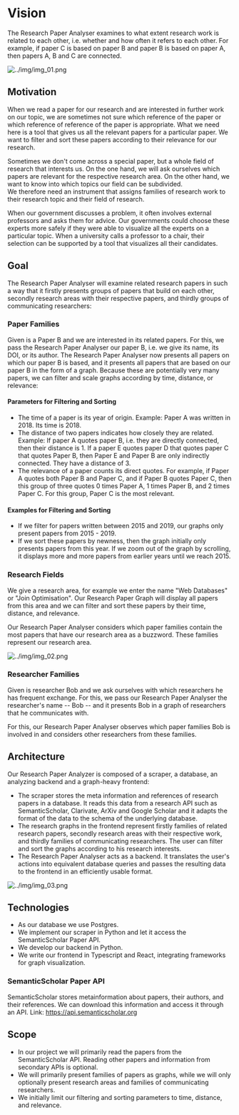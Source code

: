 # Vision
The Research Paper Analyser examines to what extent research work is related to each other, 
i.e. whether and how often it refers to each other. 
For example, if paper C is based on paper B and paper B is based on paper A, then papers A, B and C are connected. 

![../img/img_01.png](../img/img_01.png)

## Motivation
When we read a paper for our research and are interested in further work on our topic, 
we are sometimes not sure which reference of the paper or which reference of reference of the paper is appropriate. 
What we need here is a tool that gives us all the relevant papers for a particular paper. 
We want to filter and sort these papers according to their relevance for our research.

Sometimes we don't come across a special paper, but a whole field of research that interests us. 
On the one hand, we will ask ourselves which papers are relevant for the respective research area. 
On the other hand, we want to know into which topics our field can be subdivided.  
We therefore need an instrument that assigns families of research work to their research topic and their field of research.

When our government discusses a problem, it often involves external professors and asks them for advice. 
Our governments could choose these experts more safely if they were able to visualize all the experts on a particular topic. 
When a university calls a professor to a chair, their selection can be supported by a tool that visualizes all their candidates. 

## Goal
The Research Paper Analyser will examine related research papers in such a way that it firstly presents groups of 
papers that build on each other, secondly research areas with their respective papers, and thirdly groups of 
communicating researchers:

### Paper Families
Given is a Paper B and we are interested in its related papers. 
For this, we pass the Research Paper Analyser our paper B, i.e. we give its name, its DOI, or its author.
The Research Paper Analyser now presents all papers on which our paper B is based, and it presents all papers 
that are based on our paper B in the form of a graph.
Because these are potentially very many papers, we can filter and scale graphs according by time, distance, or relevance: 

#### Parameters for Filtering and Sorting
- The time of a paper is its year of origin. 
Example: Paper A was written in 2018. Its time is 2018.
- The distance of two papers indicates how closely they are related. 
Example: If paper A quotes paper B, i.e. they are directly connected, then their distance is 1. 
If a paper E quotes paper D that quotes paper C that quotes Paper B, then Paper E and Paper B are only indirectly connected.
They have a distance of 3. 
- The relevance of a paper counts its direct quotes. 
For example, if Paper A quotes both Paper B and Paper C, and if Paper B quotes Paper C, 
then this group of three quotes 0 times Paper A, 1 times Paper B, and 2 times Paper C. 
For this group, Paper C is the most relevant.

#### Examples for Filtering and Sorting
- If we filter for papers written between 2015 and 2019, our graphs only present papers from 2015 - 2019.
- If we sort these papers by newness, then the graph initially only presents papers from this year.
 If we zoom out of the graph by scrolling, it displays more and more papers from earlier years until we reach 2015.   

### Research Fields
We give a research area, for example we enter the name "Web Databases" or "Join Optimisation".
Our Research Paper Graph will display all papers from this area and we can filter and sort these papers by 
their time, distance, and relevance.

Our Research Paper Analyser considers which paper families contain the most papers that have our research area as a buzzword. 
These families represent our research area. 

![../img/img_02.png](../img/img_02.png)

### Researcher Families
Given is researcher Bob and we ask ourselves with which researchers he has frequent exchange. 
For this, we pass our Research Paper Analyser the researcher's name -- Bob -- and it presents Bob in a graph of
researchers that he communicates with.

For this, our Research Paper Analyser observes which paper families Bob is involved in and 
considers other researchers from these families. 

## Architecture
Our Research Paper Analyzer is composed of a scraper, a database, an analyzing backend and a graph-heavy frontend:
- The scraper stores the meta information and references of research papers in a database. 
It reads this data from a research API such as SemanticScholar, Clarivate, ArXiv and Google Scholar and it 
adapts the format of the data to the schema of the underlying database. 
- The research graphs in the frontend represent firstly families of related research papers, 
secondly research areas with their respective work, 
and thirdly families of communicating researchers. 
The user can filter and sort the graphs according to his research interests. 
- The Research Paper Analyser acts as a backend. 
It translates the user's actions into equivalent database queries and 
passes the resulting data to the frontend in an efficiently usable format. 

![../img/img_03.png](../img/img_03.png)

## Technologies
- As our database we use Postgres.
- We implement our scraper in Python and let it access the SemanticScholar Paper API.
- We develop our backend in Python.
- We write our frontend in Typescript and React, integrating frameworks for graph visualization.

### SemanticScholar Paper API
SemanticScholar stores metainformation about papers, their authors, and their references. 
We can download this information and access it through an API.
Link: https://api.semanticscholar.org 

## Scope
- In our project we will primarily read the papers from the SemanticScholar API. 
Reading other papers and information from secondary APIs is optional. 
- We will primarily present families of papers as graphs, while we will only optionally present research areas and 
families of communicating researchers.
- We initially limit our filtering and sorting parameters to time, distance, and relevance.
